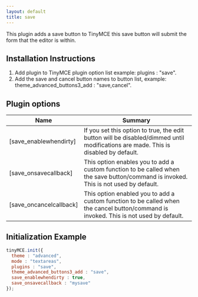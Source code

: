 ```yaml
---
layout: default
title: save
---
```


This plugin adds a save button to TinyMCE this save button will submit the form that the editor is within.

## Installation Instructions

1.  Add plugin to TinyMCE plugin option list example: plugins : "save".
2.  Add the save and cancel button names to button list, example: theme_advanced_buttons3_add : "save,cancel".

## Plugin options

| Name | Summary |
| --- | --- |
| [save_enablewhendirty] | If you set this option to true, the edit button will be disabled/dimmed until modifications are made. This is disabled by default. |
| [save_onsavecallback] | This option enables you to add a custom function to be called when the save button/command is invoked. This is not used by default. |
| [save_oncancelcallback] | This option enabled you to add a custom function to be called when the cancel button/command is invoked. This is not used by default. |

## Initialization Example

```js
tinyMCE.init({
  theme : "advanced",
  mode : "textareas",
  plugins : "save",
  theme_advanced_buttons3_add : "save",
  save_enablewhendirty : true,
  save_onsavecallback : "mysave"
});
```
